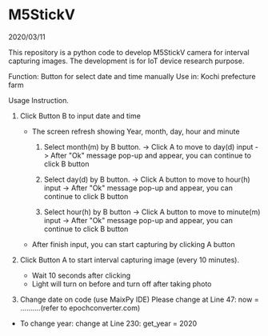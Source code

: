 # M5StickV
2020/03/11

This repository is a python code to develop M5StickV camera for interval capturing images.
The development is for IoT device research purpose.

Function: Button for select date and time manually
Use in: Kochi prefecture farm


Usage Instruction.

1. Click Button B to input date and time
	- The screen refresh showing Year, month, day, hour and minute
	  1. Select month(m) by B button. -> Click A to move to day(d) input 
		-> After "Ok" message pop-up and appear, you can continue to click B button

	  2. Select day(d) by B  button. -> Click A button to move to hour(h) input
		-> After "Ok" message pop-up and appear, you can continue to click B button

	  3. Select hour(h) by B button -> Click A button to move to minute(m) input
		-> After "Ok" message pop-up and appear, you can continue to click B button

	- After finish input, you can start capturing by clicking A button


2. Click Button A to start interval capturing image (every 10 minutes).
	- Wait 10 seconds after clicking
	- Light will turn on before and turn off after taking photo

3. Change date on code (use MaixPy IDE)
Please change at Line 47: now = ..........(refer to epochconverter.com)

- To change year: change at Line 230: get_year = 2020
